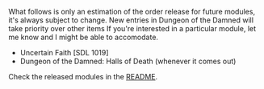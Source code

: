 What follows is only an estimation of the order release for future modules, it's always subject to change. New entries in Dungeon of the Damned will take priority over other items
If you're interested in a particular module, let me know and I might be able to accomodate.

- Uncertain Faith [SDL 1019]
- Dungeon of the Damned: Halls of Death (whenever it comes out)

Check the released modules in the [README](https://github.com/juanferrer/sdlc/blob/main/README.md).
